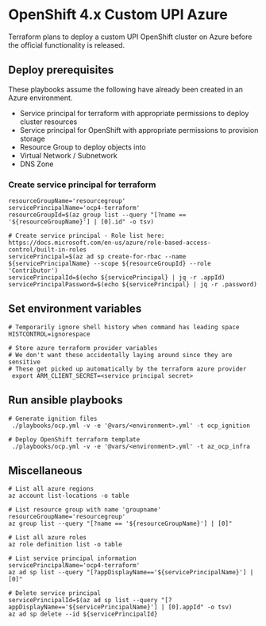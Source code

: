# OpenShift 4.x Custom UPI Azure

Terraform plans to deploy a custom UPI OpenShift cluster on Azure before the official functionality is released.

## Deploy prerequisites

These playbooks assume the following have already been created in an Azure environment. 
- Service principal for terraform with appropriate permissions to deploy cluster resources
- Service principal for OpenShift with appropriate permissions to provision storage
- Resource Group to deploy objects into
- Virtual Network / Subnetwork
- DNS Zone

### Create service principal for terraform

```shell script
resourceGroupName='resourcegroup'
servicePrincipalName='ocp4-terraform'
resourceGroupId=$(az group list --query "[?name == '${resourceGroupName}'] | [0].id" -o tsv)

# Create service principal - Role list here: https://docs.microsoft.com/en-us/azure/role-based-access-control/built-in-roles
servicePrincipal=$(az ad sp create-for-rbac --name ${servicePrincipalName} --scope ${resourceGroupId} --role 'Contributor')
servicePrincipalId=$(echo ${servicePrincipal} | jq -r .appId)
servicePrincipalPassword=$(echo ${servicePrincipal} | jq -r .password)
```

## Set environment variables

```shell script
# Temporarily ignore shell history when command has leading space 
HISTCONTROL=ignorespace

# Store azure terraform provider variables
# We don't want these accidentally laying around since they are sensitive
# These get picked up automatically by the terraform azure provider
 export ARM_CLIENT_SECRET=<service principal secret>
```

## Run ansible playbooks

```shell script
# Generate ignition files
 ./playbooks/ocp.yml -v -e '@vars/<environment>.yml' -t ocp_ignition

# Deploy OpenShift terraform template
 ./playbooks/ocp.yml -v -e '@vars/<environment>.yml' -t az_ocp_infra
```

## Miscellaneous

```shell script
# List all azure regions
az account list-locations -o table

# List resource group with name 'groupname'
resourceGroupName='resourcegroup'
az group list --query "[?name == '${resourceGroupName}'] | [0]"

# List all azure roles
az role definition list -o table

# List service principal information
servicePrincipalName='ocp4-terraform'
az ad sp list --query "[?appDisplayName=='${servicePrincipalName}'] | [0]"

# Delete service principal 
servicePrincipalId=$(az ad sp list --query "[?appDisplayName=='${servicePrincipalName}'] | [0].appId" -o tsv)
az ad sp delete --id ${servicePrincipalId}
```